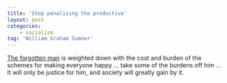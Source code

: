 ```yaml
---
title: 'Stop penalizing the productive'
layout: post
categories:
    - socialism
tag: 'William Graham Sumner'
---
```


[The forgotten man](https://www.gregraven.website/the-forgotten-man/) is weighted down with the cost and burden of the schemes for making everyone happy … take some of the burdens off him … It will only be justice for him, and society will greatly gain by it.
